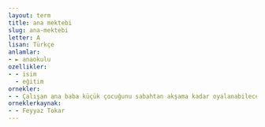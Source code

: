 ```yaml
---
layout: term
title: ana mektebi
slug: ana-mektebi
letter: A
lisan: Türkçe
anlamlar:
- ► anaokulu
ozellikler:
- - isim
  - eğitim
ornekler:
- - Çalışan ana baba küçük çocuğunu sabahtan akşama kadar oyalanabileceği çocuk yuvalarına bıraktığından başıboş yaramazın zıplaması sadece ana mektebinin duvarlarında akis bırakır.
orneklerkaynak:
- - Feyyaz Tokar
---
```

